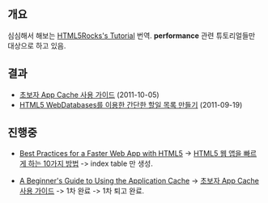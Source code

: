 ## 개요
심심해서 해보는 [HTML5Rocks's Tutorial](http://www.html5rocks.com/en/tutorials) 번역.
**performance** 관련 튜토리얼들만 대상으로 하고 있음. 

## 결과 
* [초보자 App Cache 사용 가이드](https://github.com/zziuni/HTML5Rocks_kr/tree/master/tutorials/appcache/beginner) (2011-10-05)
* [HTML5 WebDatabases를 이용한 간단한 할일 목록 만들기](https://github.com/zziuni/HTML5Rocks_kr/tree/master/tutorials/webdatabase/todo) (2011-09-19)


## 진행중
* [Best Practices for a Faster Web App with HTML5](http://www.html5rocks.com/en/tutorials/speed/quick/) -> [HTML5 웹 앱을 빠르게 하는 10가지 방법](https://github.com/zziuni/HTML5Rocks_kr/tree/master/tutorials/speed/quick) -> index table 만 생성.



* [A Beginner's Guide to Using the Application Cache](http://www.html5rocks.com/en/tutorials/appcache/beginner/)  -> [초보자 App Cache 사용 가이드](https://github.com/zziuni/HTML5Rocks_kr/tree/master/tutorials/appcache/beginner) -> 1차 완료 -> 1차 퇴고 완료.